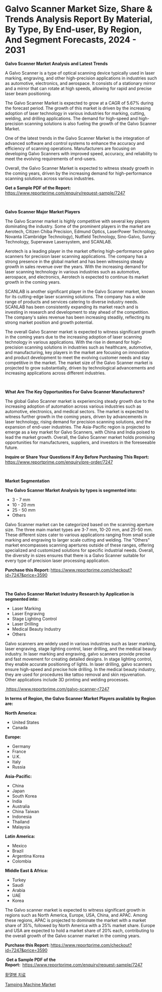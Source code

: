 <p><h1>Galvo Scanner Market Size, Share & Trends Analysis Report By Material, By Type, By End-user, By Region, And Segment Forecasts, 2024 - 2031</h1></p><p><strong>Galvo Scanner Market Analysis and Latest Trends</strong></p>
<p><p>A Galvo Scanner is a type of optical scanning device typically used in laser marking, engraving, and other high-precision applications in industries such as automotive, electronics, and aerospace. It consists of a stationary mirror and a mirror that can rotate at high speeds, allowing for rapid and precise laser beam positioning.</p><p>The Galvo Scanner Market is expected to grow at a CAGR of 5.67% during the forecast period. The growth of this market is driven by the increasing adoption of laser technology in various industries for marking, cutting, welding, and drilling applications. The demand for high-speed and high-precision scanning solutions is also fueling the growth of the Galvo Scanner Market.</p><p>One of the latest trends in the Galvo Scanner Market is the integration of advanced software and control systems to enhance the accuracy and efficiency of scanning operations. Manufacturers are focusing on developing Galvo Scanners with improved speed, accuracy, and reliability to meet the evolving requirements of end-users.</p><p>Overall, the Galvo Scanner Market is expected to witness steady growth in the coming years, driven by the increasing demand for high-performance scanning solutions across various industries.</p></p>
<p><strong>Get a Sample PDF of the Report:&nbsp;</strong> <a href="https://www.reportprime.com/enquiry/request-sample/7247">https://www.reportprime.com/enquiry/request-sample/7247</a></p>
<p>&nbsp;</p>
<p><strong>Galvo Scanner Major Market Players</strong></p>
<p><p>The Galvo Scanner market is highly competitive with several key players dominating the industry. Some of the prominent players in the market are Aerotech, Citizen Chiba Precision, Edmund Optics, LaserPower Technology, Novanta (Cambridge Technology), Nutfield Technology, Sino-Galvo, Sunny Technology, Superwave Lasersystem, and SCANLAB.</p><p>Aerotech is a leading player in the market offering high-performance galvo scanners for precision laser scanning applications. The company has a strong presence in the global market and has been witnessing steady growth in sales revenue over the years. With the increasing demand for laser scanning technology in various industries such as automotive, aerospace, and electronics, Aerotech is expected to continue its market growth in the coming years.</p><p>SCANLAB is another significant player in the Galvo Scanner market, known for its cutting-edge laser scanning solutions. The company has a wide range of products and services catering to diverse industry needs. SCANLAB has been consistently expanding its market reach and is investing in research and development to stay ahead of the competition. The company's sales revenue has been increasing steadily, reflecting its strong market position and growth potential.</p><p>The overall Galvo Scanner market is expected to witness significant growth in the coming years due to the increasing adoption of laser scanning technology in various applications. With the rise in demand for high-precision scanning solutions in industries such as healthcare, automotive, and manufacturing, key players in the market are focusing on innovation and product development to meet the evolving customer needs and stay competitive in the market. The market size of the Galvo Scanner market is projected to grow substantially, driven by technological advancements and increasing applications across different industries.</p></p>
<p>&nbsp;</p>
<p><strong>What Are The Key Opportunities For Galvo Scanner Manufacturers?</strong></p>
<p><p>The global Galvo Scanner market is experiencing steady growth due to the increasing adoption of automation across various industries such as automotive, electronics, and medical sectors. The market is expected to witness further growth in the coming years, driven by advancements in laser technology, rising demand for precision scanning solutions, and the expansion of end-user industries. The Asia-Pacific region is projected to emerge as a key market for Galvo Scanners, with China and India poised to lead the market growth. Overall, the Galvo Scanner market holds promising opportunities for manufacturers, suppliers, and investors in the foreseeable future.</p></p>
<p><strong>Inquire or Share Your Questions If Any Before Purchasing This Report:</strong> <a href="https://www.reportprime.com/enquiry/pre-order/7247">https://www.reportprime.com/enquiry/pre-order/7247</a></p>
<p>&nbsp;</p>
<p><strong>Market Segmentation</strong></p>
<p><strong>The Galvo Scanner Market Analysis by types is segmented into:</strong></p>
<p><ul><li>3 - 7 mm</li><li>10 - 20 mm</li><li>25 - 50 mm</li><li>Others</li></ul></p>
<p><p>Galvo Scanner market can be categorized based on the scanning aperture size. The three main market types are 3-7 mm, 10-20 mm, and 25-50 mm. These different sizes cater to various applications ranging from small scale marking and engraving to larger scale cutting and welding. The "Others" market encompasses scanning apertures outside of these ranges, offering specialized and customized solutions for specific industrial needs. Overall, the diversity in sizes ensures that there is a Galvo Scanner suitable for every type of precision laser processing application.</p></p>
<p><strong>Purchase this Report:&nbsp;</strong><a href="https://www.reportprime.com/checkout?id=7247&price=3590">https://www.reportprime.com/checkout?id=7247&price=3590</a></p>
<p>&nbsp;</p>
<p><strong>The Galvo Scanner Market Industry Research by Application is segmented into:</strong></p>
<p><ul><li>Laser Marking</li><li>Laser Engraving</li><li>Stage Lighting Control</li><li>Laser Drilling</li><li>Medical Beauty Industry</li><li>Others</li></ul></p>
<p><p>Galvo scanners are widely used in various industries such as laser marking, laser engraving, stage lighting control, laser drilling, and the medical beauty industry. In laser marking and engraving, galvo scanners provide precise and fast movement for creating detailed designs. In stage lighting control, they enable accurate positioning of lights. In laser drilling, galvo scanners ensure high-speed and precise hole drilling. In the medical beauty industry, they are used for procedures like tattoo removal and skin rejuvenation. Other applications include 3D printing and welding processes.</p></p>
<p><a href="https://www.reportprime.com/galvo-scanner-r7247">&nbsp;https://www.reportprime.com/galvo-scanner-r7247</a></p>
<p><strong>In terms of Region, the Galvo Scanner Market Players available by Region are:</strong></p>
<p>
    <p> <strong> North America: </strong>
        <ul>
            <li>United States</li>
            <li>Canada</li>
        </ul>
        </p> 
    <p> <strong> Europe: </strong>
        <ul>
            <li>Germany</li>
            <li>France</li>
            <li>U.K.</li>
            <li>Italy</li>
            <li>Russia</li>
        </ul>
        </p> 
    <p> <strong> Asia-Pacific: </strong>
        <ul>
            <li>China</li>
            <li>Japan</li>
            <li>South Korea</li>
            <li>India</li>
            <li>Australia</li>
            <li>China Taiwan</li>
            <li>Indonesia</li>
            <li>Thailand</li>
            <li>Malaysia</li>
        </ul>
        </p> 
    <p> <strong> Latin America: </strong>
        <ul>
            <li>Mexico</li>
            <li>Brazil</li>
            <li>Argentina Korea</li>
            <li>Colombia</li>
        </ul>
        </p> 
    <p> <strong> Middle East & Africa: </strong>
        <ul>
            <li>Turkey</li>
            <li>Saudi</li>
            <li>Arabia</li>
            <li>UAE</li>
            <li>Korea</li>
        </ul>
    </p>
    </p>
<p><p>The Galvo scanner market is expected to witness significant growth in regions such as North America, Europe, USA, China, and APAC. Among these regions, APAC is projected to dominate the market with a market share of 35%, followed by North America with a 25% market share. Europe and USA are expected to hold a market share of 20% each, contributing to the overall growth of the Galvo scanner market in the coming years.</p></p>
<p><strong>Purchase this Report: </strong><a href="https://www.reportprime.com/checkout?id=7247&price=3590">https://www.reportprime.com/checkout?id=7247&price=3590</a></p>
<p>&nbsp;<strong>Get a Sample PDF of the Report:&nbsp;&nbsp;</strong><a href="https://www.reportprime.com/enquiry/request-sample/7247">https://www.reportprime.com/enquiry/request-sample/7247</a></p>
<p><strong></strong></p>
<p><p><a href="https://github.com/lzrvbyqzftro57/Market-Research-Report-List-2/blob/main/652469272135.md">황열병 치료</a></p><p><a href="https://github.com/RoccoManning/Market-Research-Report-List-5/blob/main/tamping-machine-market.md">Tamping Machine Market</a></p></p>